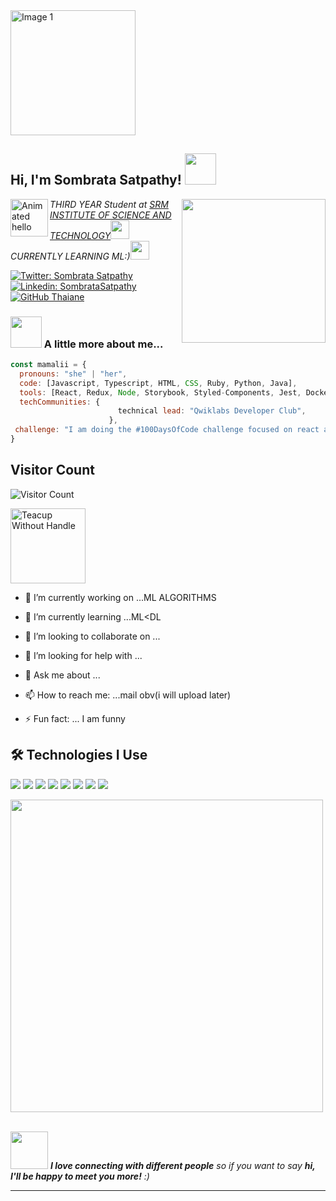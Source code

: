 
  <tr>
    <td><img src="https://github.com/Anmol-Baranwal/Cool-GIFs-For-GitHub/assets/74038190/7b282ec6-fcc3-4600-90a7-2c3140549f58" width="200" alt="Image 1"></td>
   
  </tr>

<h2> Hi, I'm Sombrata Satpathy! <img src="https://media.giphy.com/media/mGcNjsfWAjY5AEZNw6/giphy.gif" width="50"></h2>
<img align='right' src="https://media.giphy.com/media/ieyl9zmCjO4b4t6qoY/giphy.gif" width="230"><img align='left' src="https://github.com/Anmol-Baranwal/Cool-GIFs-For-GitHub/assets/74038190/9be4d344-6782-461a-b5a6-32a07bf7b34e" width="60" alt="Animated hello">
<p><em> THIRD YEAR Student at <a href="http:/https://www.srmist.edu.in/">SRM INSTITUTE OF SCIENCE AND TECHNOLOGY</a><img src="https://media.giphy.com/media/fYSnHlufseco8Fh93Z/giphy.gif" width="30"></br>CURRENTLY LEARNING ML:)<img src="https://media.giphy.com/media/WUlplcMpOCEmTGBtBW/giphy.gif" width="30"> 
</em></p>

[![Twitter: Sombrata Satpathy](https://img.shields.io/twitter/follow/SombrataSatpathy?style=social)]()
[![Linkedin: SombrataSatpathy](https://img.shields.io/badge/-sombratasatpathy35-blue?style=flat-square&logo=Linkedin&logoColor=white&link=https://www.linkedin.com/in/sombratasatpathy35/)](https://www.linkedin.com/in/sombratasatpathy35?utm_source=share&utm_campaign=share_via&utm_content=profile&utm_medium=android_app )
[![GitHub Thaiane](https://img.shields.io/github/followers/AmazingMamali65?label=follow&style=social)](https://github.com/AmazingMamali65)


### <img src="https://media.giphy.com/media/VgCDAzcKvsR6OM0uWg/giphy.gif" width="50"> A little more about me...  

```javascript
const mamalii = {
  pronouns: "she" | "her",
  code: [Javascript, Typescript, HTML, CSS, Ruby, Python, Java],
  tools: [React, Redux, Node, Storybook, Styled-Components, Jest, Docker],
  techCommunities: {
                        technical lead: "Qwiklabs Developer Club",
                      },
 challenge: "I am doing the #100DaysOfCode challenge focused on react and typescript"
}
```

## Visitor Count
![Visitor Count](https://profile-counter.glitch.me/Mamaliiiii/count.svg)



<img src="https://user-images.githubusercontent.com/74038190/216120974-24a76b31-7f39-41f1-a38f-b3c1377cc612.png" alt="Teacup Without Handle" width="120" />

- 🔭 I’m currently working on ...ML ALGORITHMS
- 🌱 I’m currently learning ...ML<DL
                                  
- 👯 I’m looking to collaborate on ...
- 🤔 I’m looking for help with ...
- 💬 Ask me about ...
- 📫 How to reach me: ...mail obv(i will upload later)
- ⚡ Fun fact: ... I am funny

## 🛠 Technologies I Use  
![](https://img.shields.io/badge/React-61DAFB?style=for-the-badge&logo=react&logoColor=white)
![](https://img.shields.io/badge/Node.js-86BE00?style=for-the-badge&logo=node.js&logoColor=white)
![](https://img.shields.io/badge/JavaScript-F7DF1E?style=for-the-badge&logo=javascript&logoColor=white)
![](https://img.shields.io/badge/HTML5-E34F26?style=for-the-badge&logo=html5&logoColor=white)
![](https://img.shields.io/badge/CSS3-1572B6?style=for-the-badge&logo=css3&logoColor=white)
![](https://img.shields.io/badge/MySQL-F79F17?style=for-the-badge&logo=mysql&logoColor=white)
[](https://img.shields.io/badge/Python-FFD43B?style=for-the-badge&logo=python&logoColor=blue)
![](https://img.shields.io/badge/VS_Code-0078D4?style=for-the-badge&logo=visual%20studio%20code&logoColor=white)
![](https://img.shields.io/badge/Git-F05032?style=for-the-badge&logo=git&logoColor=white)




<img src="https://github.com/Anmol-Baranwal/Cool-GIFs-For-GitHub/assets/74038190/dad5d025-91c3-43b9-9a3d-1c9266f77cb7" width="500">
<br><br>

<img src="https://media.giphy.com/media/LnQjpWaON8nhr21vNW/giphy.gif" width="60"> <em><b>I love connecting with different people</b> so if you want to say <b>hi, I'll be happy to meet you more!</b> :)</em>

---
